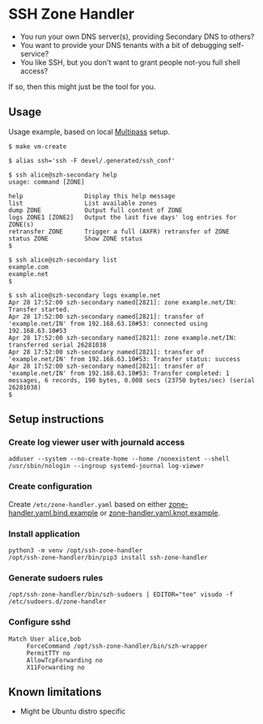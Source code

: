 # SSH Zone Handler

* You run your own DNS server(s), providing Secondary DNS to others?
* You want to provide your DNS tenants with a bit of debugging self-service?
* You like SSH, but you don't want to grant people not-you full shell access?

If so, then this might just be the tool for you.


## Usage

Usage example, based on local [Multipass][1] setup.

```
$ make vm-create
```

```
$ alias ssh='ssh -F devel/.generated/ssh_conf'
```

```
$ ssh alice@szh-secondary help
usage: command [ZONE]

help                 Display this help message
list                 List available zones
dump ZONE            Output full content of ZONE
logs ZONE1 [ZONE2]   Output the last five days' log entries for ZONE(s)
retransfer ZONE      Trigger a full (AXFR) retransfer of ZONE
status ZONE          Show ZONE status
$
```

```
$ ssh alice@szh-secondary list
example.com
example.net
$
```

```
$ ssh alice@szh-secondary logs example.net
Apr 28 17:52:00 szh-secondary named[2821]: zone example.net/IN: Transfer started.
Apr 28 17:52:00 szh-secondary named[2821]: transfer of 'example.net/IN' from 192.168.63.10#53: connected using 192.168.63.10#53
Apr 28 17:52:00 szh-secondary named[2821]: zone example.net/IN: transferred serial 26281038
Apr 28 17:52:00 szh-secondary named[2821]: transfer of 'example.net/IN' from 192.168.63.10#53: Transfer status: success
Apr 28 17:52:00 szh-secondary named[2821]: transfer of 'example.net/IN' from 192.168.63.10#53: Transfer completed: 1 messages, 6 records, 190 bytes, 0.008 secs (23750 bytes/sec) (serial 26281038)
$
```


## Setup instructions

### Create log viewer user with journald access

```
adduser --system --no-create-home --home /nonexistent --shell /usr/sbin/nologin --ingroup systemd-journal log-viewer
```


### Create configuration

Create `/etc/zone-handler.yaml` based on either
[zone-handler.yaml.bind.example][2] or
[zone-handler.yaml.knot.example][3].


### Install application

```
python3 -m venv /opt/ssh-zone-handler
/opt/ssh-zone-handler/bin/pip3 install ssh-zone-handler
```


### Generate sudoers rules

```
/opt/ssh-zone-handler/bin/szh-sudoers | EDITOR="tee" visudo -f /etc/sudoers.d/zone-handler
```


### Configure sshd

```
Match User alice,bob
     ForceCommand /opt/ssh-zone-handler/bin/szh-wrapper
     PermitTTY no
     AllowTcpForwarding no
     X11Forwarding no
```


## Known limitations

* Might be Ubuntu distro specific


[1]: https://documentation.ubuntu.com/multipass/
[2]: https://github.com/andreaso/ssh-zone-handler/blob/main/zone-handler.yaml.bind.example
[3]: https://github.com/andreaso/ssh-zone-handler/blob/main/zone-handler.yaml.knot.example
